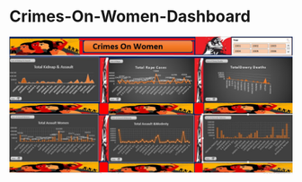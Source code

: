 # Crimes-On-Women-Dashboard

 ![Image Alt](https://github.com/SiddharthMeshram358/Crimes-On-Women-Dashboard/blob/main/Crimes%20On%20Women%20Dashbored..jpg) 
